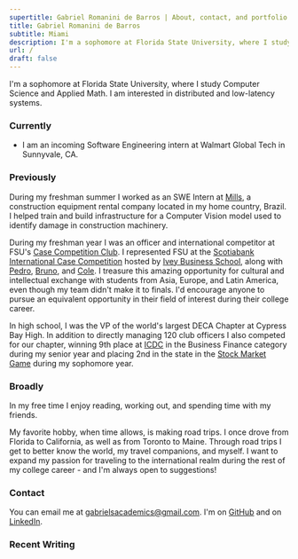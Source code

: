 ```yaml
---
supertitle: Gabriel Romanini de Barros | About, contact, and portfolio
title: Gabriel Romanini de Barros
subtitle: Miami
description: I'm a sophomore at Florida State University, where I study Computer Science and Applied Math. I am interested in distributed and low-latency systems.
url: /
draft: false
---
```


I'm a sophomore at Florida State University, where I study Computer Science and Applied Math. I am interested in distributed and low-latency systems.

### Currently

- I am an incoming Software Engineering intern at Walmart Global Tech in Sunnyvale, CA.

### Previously

During my freshman summer I worked as an SWE Intern at [Mills](https://www.mills.com.br/), a construction equipment rental company located in my home country, Brazil. I helped train and build infrastructure for a Computer Vision model used to identify damage in construction machinery.

During my freshman year I was an officer and international competitor at FSU's [Case Competition Club](https://www.linkedin.com/company/fsu-case-competition-club/about/). I represented FSU at the [Scotiabank International Case Competition](https://www.ivey-sicc.com/) hosted by [Ivey Business School](https://www.ivey.uwo.ca/), along with [Pedro](https://www.linkedin.com/in/pedromartinsaffonso/), [Bruno](https://www.linkedin.com/in/brunobdelnero/), and [Cole](https://www.linkedin.com/in/coleclemons/). I treasure this amazing opportunity for cultural and intellectual exchange with students from Asia, Europe, and Latin America, even though my team didn't make it to finals. I'd encourage anyone to pursue an equivalent opportunity in their field of interest during their college career.

In high school, I was the VP of the world's largest DECA Chapter at Cypress Bay High. In addition to directly managing 120 club officers I also competed for our chapter, winning 9th place at [ICDC](https://www.deca.org/conferences/icdc) in the Business Finance category during my senior year and placing 2nd in the state in the [Stock Market Game](https://www.deca.org/compete/stock-market-game) during my sophomore year.

### Broadly

In my free time I enjoy reading, working out, and spending time with my friends.

My favorite hobby, when time allows, is making road trips. I once drove from Florida to California, as well as from Toronto to Maine. Through road trips I get to better know the world, my travel companions, and myself. I want to expand my passion for traveling to the international realm during the rest of my college career - and I'm always open to suggestions!

### Contact

You can email me at [gabrielsacademics@gmail.com](mailto:gabrielsacademics@gmail.com). I'm on [GitHub](https://github.com/GabrielBarros36) and on [LinkedIn](https://www.linkedin.com/in/gabrielrbarros/).

### Recent Writing
